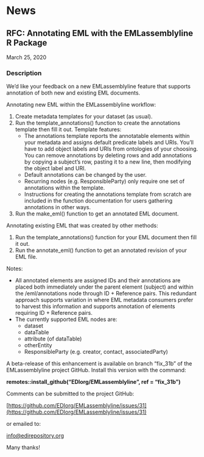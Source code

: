 # News

## RFC: Annotating EML with the EMLassemblyline R Package

March 25, 2020

### Description

We’d like your feedback on a new EMLassemblyline feature that supports annotation of both new and existing EML documents.

Annotating new EML within the EMLassemblyline workflow:

1. Create metadata templates for your dataset (as usual).
1. Run the template_annotations() function to create the annotations template then fill it out. Template features:
   - The annotations template reports the annotatable elements within your metadata and assigns default predicate labels and URIs. You’ll have to add object labels and URIs from ontologies of your choosing. You can remove annotations by deleting rows and add annotations by copying a subject’s row, pasting it to a new line, then modifying the object label and URI.
   - Default annotations can be changed by the user.
   - Recurring nodes (e.g. ResponsibleParty) only require one set of annotations within the template.
   - Instructions for creating the annotations template from scratch are included in the function documentation for users gathering annotations in other ways.
1. Run the make_eml() function to get an annotated EML document.

Annotating existing EML that was created by other methods:

1. Run the template_annotations() function for your EML document then fill it out.
1. Run the annotate_eml() function to get an annotated revision of your EML file.

Notes:

- All annotated elements are assigned IDs and their annotations are placed both immediately under the parent element (subject) and within the /eml/annotations node through ID + Reference pairs. This redundant approach supports variation in where EML metadata consumers prefer to harvest this information and supports annotation of elements requiring ID + Reference pairs.
- The currently supported EML nodes are:
    - dataset
    - dataTable
    - attribute (of dataTable)
    - otherEntity
    - ResponsibleParty (e.g. creator, contact, associatedParty)

A beta-release of this enhancement is available on branch “fix_31b” of the EMLassemblyline project GitHub. Install this version with the command:

**remotes::install_github(“EDIorg/EMLassemblyline”, ref = “fix_31b”)**

Comments can be submitted to the project GitHub:

[https://github.com/EDIorg/EMLassemblyline/issues/31](https://github.com/EDIorg/EMLassemblyline/issues/31)

or emailed to:

[info@edirepository.org](mailto:info@edirepository.org)

Many thanks!

<!-- Technical -->